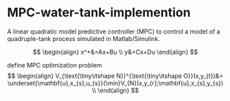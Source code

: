 # MPC-water-tank-implemention
A linear quadratic model predictive controller (MPC) to control a model of a quadruple-tank process simulated in Matlab/Simulink.

$$
\begin{align}
    x^+&=Ax+Bu   \\  
    y&=Cx+Du 
\end{align}
$$

define MPC optimization problem
$$
\begin{align}
    V_{\text{\tiny\itshape N}}^{\text{\tiny\itshape O}}(x,y_{t})&= \underset{\mathbf{u},x_{s},u_{s}}{\min}V_{N}(x,y_{r};\mathbf{u},x_{s},y_{s})  \\
\end{align}
$$

